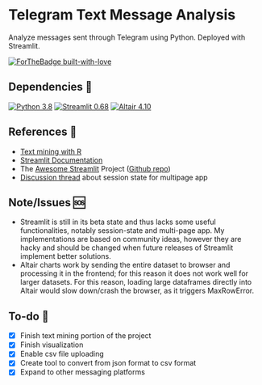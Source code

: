 # Telegram Text Message Analysis

Analyze messages sent through Telegram using Python. Deployed with Streamlit.

[![ForTheBadge built-with-love](http://ForTheBadge.com/images/badges/built-with-love.svg)](https://GitHub.com/truonghm/)

## Dependencies :construction:
[![Python 3.8](https://img.shields.io/badge/python-3.8-blue.svg)](https://www.python.org/downloads/release/python-380/)
[![Streamlit 0.68](https://img.shields.io/badge/streamlit-0.69-red.svg)](https://discuss.streamlit.io/t/version-0-69-0-the-1-year-anniversary-release/6116)
[![Altair 4.10](https://img.shields.io/badge/altair-4.10-green.svg)](https://altair-viz.github.io/)

## References :flashlight:
- [Text mining with R](https://www.tidytextmining.com/)
- [Streamlit Documentation](https://docs.streamlit.io/)
- The [Awesome Streamlit](https://awesome-streamlit.org/) Project ([Github repo](https://github.com/MarcSkovMadsen/awesome-streamlit))
- [Discussion thread](https://discuss.streamlit.io/t/multi-page-app-with-session-state/3074) about session state for multipage app

## Note/Issues :sos:
- Streamlit is still in its beta state and thus lacks some useful functionalities, notably session-state and multi-page app. My implementations are based on community ideas, however they are hacky and should be changed when future releases of Streamlit implement better solutions.  
- Altair charts work by sending the entire dataset to browser and processing it in the frontend; for this reason it does not work well for larger datasets. For this reason, loading large dataframes directly into Altair would slow down/crash the browser, as it triggers MaxRowError.

## To-do :runner:
- [X] Finish text mining portion of the project
- [X] Finish visualization 
- [X] Enable csv file uploading
- [X] Create tool to convert from json format to csv format
- [X] Expand to other messaging platforms
